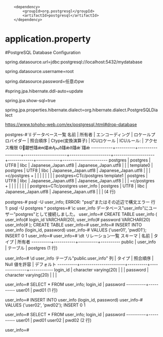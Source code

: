 <!--ポスグレxml-->
		<dependency>
			<groupId>org.postgresql</groupId>
			<artifactId>postgresql</artifactId>
		</dependency>

# application.property
  #PostgreSQL Database Configuration
  
spring.datasource.url=jdbc:postgresql://localhost:5432/mydatabase

spring.datasource.username=root

spring.datasource.password=任意のpw

#spring.jpa.hibernate.ddl-auto=update

spring.jpa.show-sql=true

spring.jpa.properties.hibernate.dialect=org.hibernate.dialect.PostgreSQLDialect

https://www.tohoho-web.com/ex/postgresql.html#drop-database

postgres-# \l
                                                                       データベース一覧
   名前    |  所有者  | エンコーディング | ロケールプロバイダー |      照合順序       |  Ctype(変換演算子)  | ICUロケール | ICUルール: |     アクセス権限      ʘ翽뺀㸋ǽᵰ㸌ǽĄﲞð㸋ǽð㸋ǽ`㸋ǽ
-----------+----------+------------------+----------------------+---------------------+---------------------+-------------+------------+-----------------------
 postgres  | postgres | UTF8             | libc                 | Japanese_Japan.utf8 | Japanese_Japan.utf8 |             |            |
 template0 | postgres | UTF8             | libc                 | Japanese_Japan.utf8 | Japanese_Japan.utf8 |             |            | =c/postgres          +
           |          |                  |                      |                     |                     |             |            | postgres=CTc/postgres
 template1 | postgres | UTF8             | libc                 | Japanese_Japan.utf8 | Japanese_Japan.utf8 |             |            | =c/postgres          +
           |          |                  |                      |                     |                     |             |            | postgres=CTc/postgres
 user_info | postgres | UTF8             | libc                 | Japanese_Japan.utf8 | Japanese_Japan.utf8 |
   |            |
(4 行)


postgres-# psql -U  user_info;
ERROR:  "psql"またはその近辺で構文エラー
行 1: psql -U postgres
      ^
postgres=# \c  user_info
データベース"user_info"にユーザー"postgres"として接続しました。
user_info=# CREATE TABLE user_info (
user_info(#     login_id VARCHAR(20),
user_info(#     password VARCHAR(20)
user_info(# );
CREATE TABLE
user_info=#
user_info=# INSERT INTO user_info (login_id, password)
user_info-# VALUES ('user01', 'pwd01');
INSERT 0 1
user_info=#
user_info=# \dt
              リレーション一覧
 スキーマ |   名前    |  タイプ  |  所有者
----------+-----------+----------+----------
 public   | user_info | テーブル | postgres
(1 行)


user_info=# \d user_info
                        テーブル"public.user_info"
    列    |        タイプ         | 照合順序 | Null 値を許容 | デフォルト
----------+-----------------------+----------+---------------+------------
 login_id | character varying(20) |          |               |
 password | character varying(20) |          |               |


user_info=# SELECT * FROM user_info;
 login_id | password
----------+----------
 user01   | pwd01
(1 行)


user_info=# INSERT INTO user_info (login_id, password)
user_info-# VALUES ('user02', 'pwd02');
INSERT 0 1

user_info=# SELECT * FROM user_info;
 login_id | password
----------+----------
 user01   | pwd01
 user02   | pwd02
(2 行)


user_info=#
